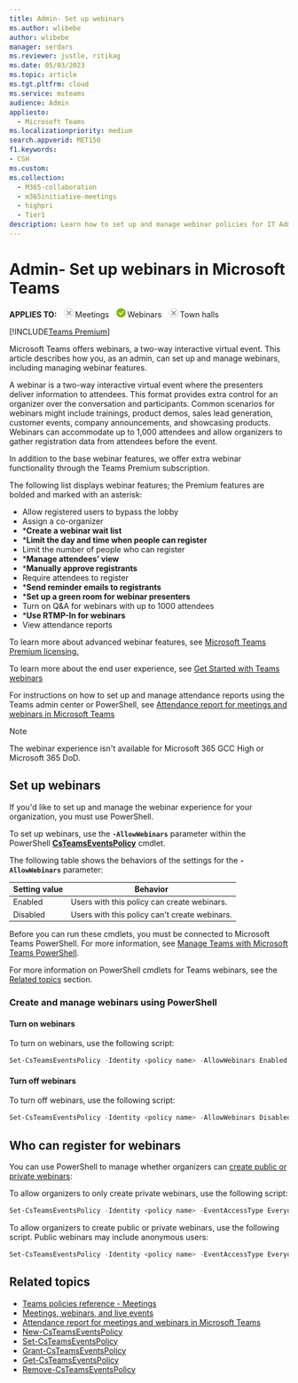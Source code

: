 ```yaml
---
title: Admin- Set up webinars
ms.author: wlibebe
author: wlibebe
manager: serdars
ms.reviewer: justle, ritikag
ms.date: 05/03/2023
ms.topic: article
ms.tgt.pltfrm: cloud
ms.service: msteams
audience: Admin
appliesto: 
  - Microsoft Teams
ms.localizationpriority: medium
search.appverid: MET150
f1.keywords:
- CSH
ms.custom: 
ms.collection: 
  - M365-collaboration
  - m365initiative-meetings
  - highpri
  - Tier1
description: Learn how to set up and manage webinar policies for IT Admins in Teams.
---
```


# Admin- Set up webinars in Microsoft Teams

**APPLIES TO:** ![no](media/no.png)Meetings ![yes](media/yes.png)Webinars ![no](media/no.png)Town halls

[!INCLUDE[Teams Premium](includes/teams-premium-ecm.md)]

Microsoft Teams offers webinars, a two-way interactive virtual event. This article describes how you, as an admin, can set up and manage webinars, including managing webinar features.

A webinar is a two-way interactive virtual event where the presenters deliver information to attendees. This format provides extra control for an organizer over the conversation and participants. Common scenarios for webinars might include trainings, product demos, sales lead generation, customer events, company announcements, and showcasing products. Webinars can accommodate up to 1,000 attendees and allow organizers to gather registration data from attendees before the event.

In addition to the base webinar features, we offer extra webinar functionality through the Teams Premium subscription.

The following list displays webinar features; the Premium features are bolded and marked with an asterisk:

- Allow registered users to bypass the lobby
- Assign a co-organizer
- ***Create a webinar wait list**
- ***Limit the day and time when people can register**
- Limit the number of people who can register
- ***Manage attendees’ view**
- ***Manually approve registrants**
- Require attendees to register
- ***Send reminder emails to registrants**
- ***Set up a green room for webinar presenters**
- Turn on Q&A for webinars with up to 1000 attendees
- ***Use RTMP-In for webinars**
- View attendance reports

To learn more about advanced webinar features, see [Microsoft Teams Premium licensing.](/MicrosoftTeams/teams-add-on-licensing/licensing-enhance-teams)

To learn more about the end user experience, see [Get Started with Teams webinars](https://support.microsoft.com/office/42f3f874-22dc-4289-b53f-bbc1a69013e3)

For instructions on how to set up and manage attendance reports using the Teams admin center or PowerShell, see [Attendance report for meetings and webinars in Microsoft Teams](/MicrosoftTeams/teams-analytics-and-reports/meeting-attendance-report)

> [!NOTE]
> The webinar experience isn't available for Microsoft 365 GCC High or Microsoft 365 DoD.

## Set up webinars

If you'd like to set up and manage the webinar experience for your organization, you must use PowerShell.

To set up webinars, use the **`-AllowWebinars`** parameter within the PowerShell [**CsTeamsEventsPolicy**](/powershell/module/teams/set-csteamseventspolicy) cmdlet.

The following table shows the behaviors of the settings for the **`-AllowWebinars`** parameter:

|Setting value| Behavior|
|---------|---------------|
|Enabled| Users with this policy can create webinars. |
|Disabled| Users with this policy can't create webinars.|

Before you can run these cmdlets, you must be connected to Microsoft Teams PowerShell. For more information, see [Manage Teams with Microsoft Teams PowerShell](/microsoftteams/teams-powershell-managing-teams).

For more information on PowerShell cmdlets for Teams webinars, see the [Related topics](#related-topics) section.

### Create and manage webinars using PowerShell

#### Turn on webinars

To turn on webinars, use the following script:

```powershell
Set-CsTeamsEventsPolicy -Identity <policy name> -AllowWebinars Enabled
```

#### Turn off webinars

To turn off webinars, use the following script:

```powershell
Set-CsTeamsEventsPolicy -Identity <policy name> -AllowWebinars Disabled
```

## Who can register for webinars

You can use PowerShell to manage whether organizers can [create public or private webinars](https://support.microsoft.com/office/0719a9bd-07a0-47fd-8415-6c576860f36a):

To allow organizers to only create private webinars, use the following script:

```powershell
Set-CsTeamsEventsPolicy -Identity <policy name> -EventAccessType EveryoneInCompanyExcludingGuests
```

To allow organizers to create public or private webinars, use the following script. Public webinars may include anonymous users:

```powershell
Set-CsTeamsEventsPolicy -Identity <policy name> -EventAccessType Everyone
```

## Related topics

- [Teams policies reference - Meetings](settings-policies-reference.md#meetings)
- [Meetings, webinars, and live events](quick-start-meetings-live-events.md)
- [Attendance report for meetings and webinars in Microsoft Teams](/MicrosoftTeams/teams-analytics-and-reports/meeting-attendance-report)
- [New-CsTeamsEventsPolicy](/powershell/module/teams/new-csteamseventspolicy)
- [Set-CsTeamsEventsPolicy](/powershell/module/teams/set-csteamseventspolicy)
- [Grant-CsTeamsEventsPolicy](/powershell/module/teams/grant-csteamseventspolicy)
- [Get-CsTeamsEventsPolicy](/powershell/module/teams/get-csteamseventspolicy)
- [Remove-CsTeamsEventsPolicy](/powershell/module/teams/remove-csteamseventspolicy)
